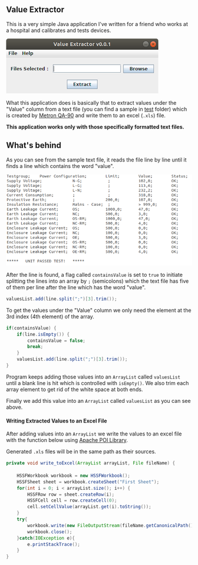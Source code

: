 ## Value Extractor

This is a very simple Java application I've written for a friend who works at a hospital and calibrates and tests devices.

![preview](/images/preview.png)

What this application does is basically that to extract values under the "Value" column from a text file (you can find a sample in [test][1] folder) which is created by [Metron QA-90][2] and write them to an excel (`.xls`) file.

**This application works only with those specifically formatted text files.**

## What's behind 
As you can see from the sample text file, it reads the file line by line until it finds a line which contains the word "value". 

![sample text file](images/values.png)

After the line is found, a flag called `containsValue` is set to `true` to initiate splitting the lines into an array by `;` (semicolons) which the text file has five of them per line after the line which has the word "value".

```java
valuesList.add(line.split(";")[3].trim());
```

To get the values under the "Value" column we only need the element at the 3rd index (4th element) of the array. 

```java
if(containsValue) {
	if(line.isEmpty()) {
	    containsValue = false;
        break;
    }
    valuesList.add(line.split(";")[3].trim());
}
```

Program keeps adding those values into an `ArrayList` called `valuesList` until a blank line is hit which is controlled with `isEmpty()`. We also trim each array element to get rid of the white space at both ends.

Finally we add this value into an `ArrayList` called `valuesList` as you can see above.

#### Writing Extracted Values to an Excel File
After adding values into an `ArrayList` we write the values to an excel file with the function below using [Apache POI Library][3].

Generated `.xls` files will be in the same path as their sources.

```java
private void write_toExcel(ArrayList arrayList, File fileName) {
        
	HSSFWorkbook workbook = new HSSFWorkbook();
    HSSFSheet sheet = workbook.createSheet("First Sheet");
    for(int i = 0; i < arrayList.size(); i++) {
	    HSSFRow row = sheet.createRow(i);
        HSSFCell cell = row.createCell(0);
		cell.setCellValue(arrayList.get(i).toString());
    }  
    try{
	    workbook.write(new FileOutputStream(fileName.getCanonicalPath().replace(".txt", "-extracted.xls")));
        workbook.close();
    }catch(IOException e){
	    e.printStackTrace();
    }
}    
```

[1]: https://github.com/andreyuhai/Value-Extractor/tree/master/test
[2]: https://www.celyontecnica.es/var/celyon-1051-qa90MKII.pdf
[3]: https://poi.apache.org/


